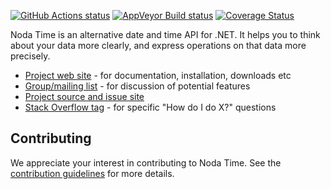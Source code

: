 [![GitHub Actions status](https://img.shields.io/github/actions/workflow/status/nodatime/nodatime/push.yaml?branch=main)](https://github.com/nodatime/nodatime/actions/workflows/push.yaml)
[![AppVeyor Build status](https://ci.appveyor.com/api/projects/status/kw664whqre92a00m?svg=true)](https://ci.appveyor.com/project/nodatime/nodatime)
[![Coverage Status](https://codecov.io/gh/nodatime/nodatime/branch/main/graph/badge.svg)](https://codecov.io/gh/nodatime/nodatime)

Noda Time is an alternative date and time API for .NET. It helps you to
think about your data more clearly, and express operations on that data more
precisely.

* [Project web site](https://nodatime.org) - for documentation, installation, downloads etc
* [Group/mailing list](https://groups.google.com/group/noda-time) - for discussion of potential features 
* [Project source and issue site](https://github.com/nodatime/nodatime)
* [Stack Overflow tag](http://stackoverflow.com/questions/tagged/nodatime) - for specific "How do I do X?" questions

## Contributing

We appreciate your interest in contributing to Noda Time. See the [contribution guidelines](https://github.com/nodatime/nodatime/blob/main/CONTRIBUTING.md) for more details.
